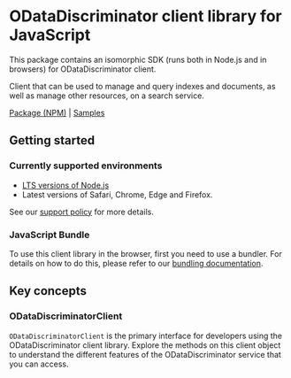 # ODataDiscriminator client library for JavaScript

This package contains an isomorphic SDK (runs both in Node.js and in browsers) for ODataDiscriminator client.

Client that can be used to manage and query indexes and documents, as well as manage other resources, on a search service.

[Package (NPM)](https://www.npmjs.com/package/@msinternal/odata-discriminator) |
[Samples](https://github.com/Azure-Samples/azure-samples-js-management)

## Getting started

### Currently supported environments

- [LTS versions of Node.js](https://nodejs.org/about/releases/)
- Latest versions of Safari, Chrome, Edge and Firefox.

See our [support policy](https://github.com/Azure/azure-sdk-for-js/blob/main/SUPPORT.md) for more details.





### JavaScript Bundle
To use this client library in the browser, first you need to use a bundler. For details on how to do this, please refer to our [bundling documentation](https://aka.ms/AzureSDKBundling).

## Key concepts

### ODataDiscriminatorClient

`ODataDiscriminatorClient` is the primary interface for developers using the ODataDiscriminator client library. Explore the methods on this client object to understand the different features of the ODataDiscriminator service that you can access.

